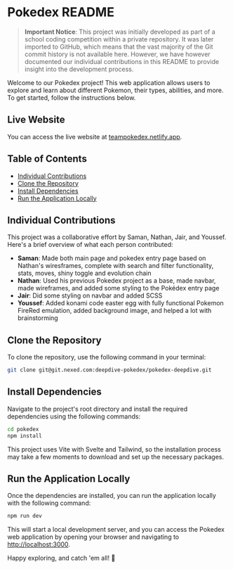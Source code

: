 # Pokedex README

> **Important Notice**: This project was initially developed as part of a school coding competition within a private repository. It was later imported to GitHub, which means that the vast majority of the Git commit history is not available here. However, we have however documented our individual contributions in this README to provide insight into the development process.


Welcome to our Pokedex project! This web application allows users to explore and learn about different Pokemon, their types, abilities, and more. To get started, follow the instructions below.

## Live Website

You can access the live website at [teampokedex.netlify.app](https://teampokedex.netlify.app/).

## Table of Contents

- [Individual Contributions](#individual-contributions)
- [Clone the Repository](#clone-the-repository)
- [Install Dependencies](#install-dependencies)
- [Run the Application Locally](#run-the-application-locally)

## Individual Contributions

This project was a collaborative effort by Saman, Nathan, Jair, and Youssef. Here's a brief overview of what each person contributed:

- **Saman**: Made both main page and pokedex entry page based on Nathan's wiresframes, complete with search and filter functionality, stats, moves, shiny toggle and evolution chain
- **Nathan**: Used his previous Pokedex project as a base, made navbar, made wireframes, and added some styling to the Pokédex entry page
- **Jair**: Did some styling on navbar and added SCSS
- **Youssef**: Added konami code easter egg with fully functional Pokemon FireRed emulation, added background image, and helped a lot with brainstorming

## Clone the Repository

To clone the repository, use the following command in your terminal:

```bash
git clone git@git.nexed.com:deepdive-pokedex/pokedex-deepdive.git
```

## Install Dependencies

Navigate to the project's root directory and install the required dependencies using the following commands:

```bash
cd pokedex
npm install
```

This project uses Vite with Svelte and Tailwind, so the installation process may take a few moments to download and set up the necessary packages.

## Run the Application Locally

Once the dependencies are installed, you can run the application locally with the following command:

```bash
npm run dev
```

This will start a local development server, and you can access the Pokedex web application by opening your browser and navigating to [http://localhost:3000](http://localhost:3000).


Happy exploring, and catch 'em all! 🚀